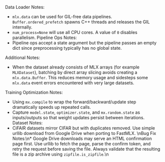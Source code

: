 Data Loader Notes:
* `mlx.data` can be used for GIL-free data pipelines. `Buffer.ordered_prefetch`
  spawns C++ threads and releases the GIL internally.
* `num_process=None` will use all CPU cores. A value of `0` disables
  parallelism.
Pipeline Ops Notes:
* Pipeline ops accept a state argument but the pipeline passes an empty dict since preprocessing typically has no global state.

Additional Notes:
* When the dataset already consists of MLX arrays (for example ``MLXDataset``),
  batching by direct array slicing avoids creating a ``mlx.data.Buffer``. This
  reduces memory usage and sidesteps some ``mlx.data`` event errors encountered
with very large datasets.

Training Optimization Notes:
* Using `mx.compile` to wrap the forward/backward/update step dramatically speeds up repeated calls.
* Capture `model.state`, `optimizer.state`, and `mx.random.state` as inputs/outputs so that weight updates persist between iterations.
Dataset Notes:
* CiFAIR datasets mirror CIFAR but with duplicates removed. Use simple urllib download from Google Drive when porting to FastMLX.
\nBug Fix Notes:\n* Google Drive downloads may serve an HTML confirmation page first. Use urllib to fetch the page, parse the confirm token, and retry the request before saving the file. Always validate that the resulting file is a zip archive using `zipfile.is_zipfile`.\n

